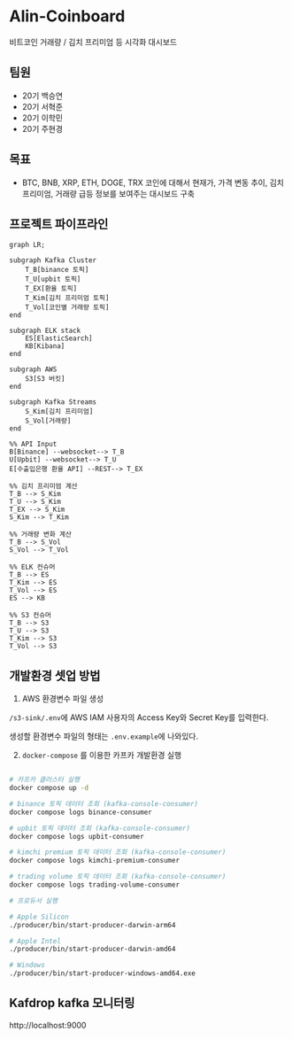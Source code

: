 # Alin-Coinboard

비트코인 거래량 / 김치 프리미엄 등 시각화 대시보드

## 팀원

- 20기 백승연
- 20기 서혁준
- 20기 이학민
- 20기 주현경

## 목표

- BTC, BNB, XRP, ETH, DOGE, TRX 코인에 대해서 현재가, 가격 변동 추이, 김치 프리미엄, 거래량 급등 정보를 보여주는 대시보드 구축

## 프로젝트 파이프라인

```mermaid
graph LR;

subgraph Kafka Cluster
	T_B[binance 토픽]
	T_U[upbit 토픽]
	T_EX[환율 토픽]
	T_Kim[김치 프리미엄 토픽]
	T_Vol[코인별 거래량 토픽]
end

subgraph ELK stack
	ES[ElasticSearch]
	KB[Kibana]
end

subgraph AWS
	S3[S3 버킷]
end

subgraph Kafka Streams
	S_Kim[김치 프리미엄]
	S_Vol[거래량]
end

%% API Input
B[Binance] --websocket--> T_B
U[Upbit] --websocket--> T_U
E[수출입은행 환율 API] --REST--> T_EX

%% 김치 프리미엄 계산
T_B --> S_Kim
T_U --> S_Kim
T_EX --> S_Kim
S_Kim --> T_Kim

%% 거래량 변화 계산
T_B --> S_Vol
S_Vol --> T_Vol

%% ELK 컨슈머
T_B --> ES
T_Kim --> ES
T_Vol --> ES
ES --> KB

%% S3 컨슈머
T_B --> S3
T_U --> S3
T_Kim --> S3
T_Vol --> S3
```

## 개발환경 셋업 방법

1. AWS 환경변수 파일 생성

`/s3-sink/.env`에 AWS IAM 사용자의 Access Key와 Secret Key를 입력한다.

생성할 환경변수 파일의 형태는 `.env.example`에 나와있다.

2. `docker-compose` 를 이용한 카프카 개발환경 실행

```bash

# 카프카 클러스터 실행
docker compose up -d

# binance 토픽 데이터 조회 (kafka-console-consumer)
docker compose logs binance-consumer

# upbit 토픽 데이터 조회 (kafka-console-consumer)
docker compose logs upbit-consumer

# kimchi premium 토픽 데이터 조회 (kafka-console-consumer)
docker compose logs kimchi-premium-consumer

# trading volume 토픽 데이터 조회 (kafka-console-consumer)
docker compose logs trading-volume-consumer

# 프로듀서 실행

# Apple Silicon
./producer/bin/start-producer-darwin-arm64

# Apple Intel
./producer/bin/start-producer-darwin-amd64

# Windows
./producer/bin/start-producer-windows-amd64.exe


```

## Kafdrop kafka 모니터링
http://localhost:9000 
